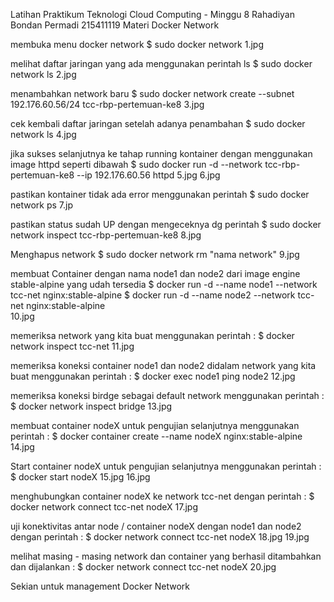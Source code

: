 Latihan Praktikum Teknologi Cloud Computing - Minggu 8
Rahadiyan Bondan Permadi
215411119
Materi
Docker Network

membuka menu docker network
$ sudo docker network
1.jpg

melihat daftar jaringan yang ada menggunakan perintah ls
$ sudo docker network ls
2.jpg

menambahkan network baru
$ sudo docker network create --subnet 192.176.60.56/24 tcc-rbp-pertemuan-ke8
3.jpg

cek kembali daftar jaringan setelah adanya penambahan
$ sudo docker network ls
4.jpg

jika sukses selanjutnya ke tahap running kontainer dengan menggunakan image httpd seperti dibawah
$ sudo docker run -d --network tcc-rbp-pertemuan-ke8 --ip 192.176.60.56 httpd
5.jpg 6.jpg

pastikan kontainer tidak ada error menggunakan perintah
$ sudo docker network ps
7.jp

pastikan status sudah UP dengan mengeceknya dg perintah
$ sudo docker network inspect tcc-rbp-pertemuan-ke8
8.jpg

Menghapus network
$ sudo docker network rm "nama network"
9.jpg

membuat Container dengan nama node1 dan node2 dari image engine stable-alpine yang udah tersedia
$ docker run -d --name node1 --network tcc-net nginx:stable-alpine
$ docker run -d --name node2 --network tcc-net nginx:stable-alpine    
10.jpg

memeriksa network yang kita buat menggunakan perintah :
$ docker network inspect tcc-net
11.jpg

memeriksa koneksi container node1 dan node2 didalam network yang kita buat menggunakan perintah :
$ docker exec node1 ping node2 
12.jpg

memeriksa koneksi birdge sebagai default network menggunakan perintah :
$ docker network inspect bridge
13.jpg

membuat container nodeX untuk pengujian selanjutnya menggunakan perintah :
$ docker container create --name nodeX nginx:stable-alpine
14.jpg

Start container nodeX untuk pengujian selanjutnya menggunakan perintah :
$ docker start nodeX 
15.jpg 16.jpg

menghubungkan container nodeX ke network tcc-net dengan perintah :
$ docker network connect tcc-net nodeX 
17.jpg

uji konektivitas antar node / container nodeX dengan node1 dan node2 dengan perintah :
$ docker network connect tcc-net nodeX 
18.jpg 19.jpg

melihat masing - masing network dan container yang berhasil ditambahkan dan dijalankan :
$ docker network connect tcc-net nodeX 
20.jpg

Sekian untuk management Docker Network
